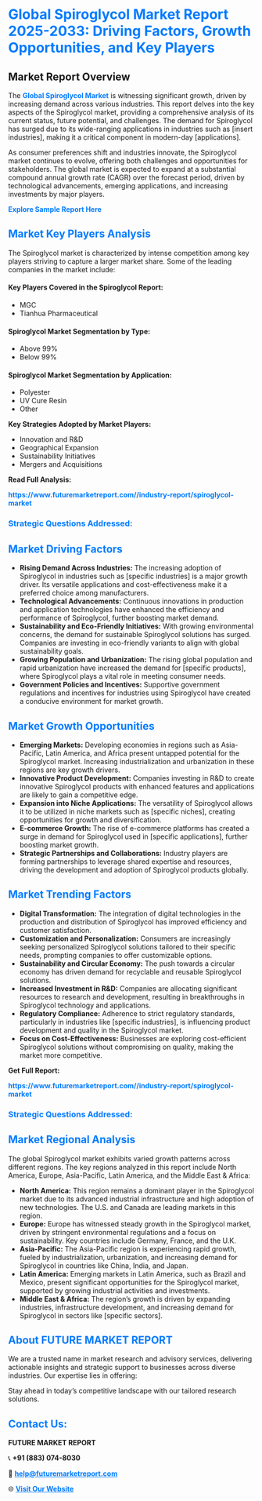 <h1 style="color: #007BFF;">Global Spiroglycol Market Report 2025-2033: Driving Factors, Growth Opportunities, and Key Players</h1>

<section id="overview">
<h2>Market Report Overview</h2>
<p>The <a href="https://www.futuremarketreport.com//industry-report/spiroglycol-market" style="color: #007BFF; text-decoration: none;"><strong>Global Spiroglycol Market</strong></a> is witnessing significant growth, driven by increasing demand across various industries. This report delves into the key aspects of the Spiroglycol market, providing a comprehensive analysis of its current status, future potential, and challenges. The demand for Spiroglycol has surged due to its wide-ranging applications in industries such as [insert industries], making it a critical component in modern-day [applications].</p>
<p>As consumer preferences shift and industries innovate, the Spiroglycol market continues to evolve, offering both challenges and opportunities for stakeholders. The global market is expected to expand at a substantial compound annual growth rate (CAGR) over the forecast period, driven by technological advancements, emerging applications, and increasing investments by major players.</p>
</section>

<section id="overview">
<p><a href="https://www.futuremarketreport.com//request-sample/reportId=47092" style="color: #007BFF; text-decoration: none;"><strong>Explore Sample Report Here</strong></a></p>
</section>

<section id="key-players">
<h2 style="color: #007BFF;">Market Key Players Analysis</h2>
<p>The Spiroglycol market is characterized by intense competition among key players striving to capture a larger market share. Some of the leading companies in the market include:</p>
<h4>Key Players Covered in the Spiroglycol Report:</h4>
<ul><li>MGC</li><li>Tianhua Pharmaceutical</li></ul>
<h4>Spiroglycol Market Segmentation by Type:</h4>
<ul><li>Above 99%</li><li>Below 99%</li></ul>

<h4>Spiroglycol Market Segmentation by Application:</h4>
<ul><li>Polyester</li><li>UV Cure Resin</li><li>Other</li></ul>
<p><strong>Key Strategies Adopted by Market Players:</strong></p>
<ul>
<li>Innovation and R&D</li>
<li>Geographical Expansion</li>
<li>Sustainability Initiatives</li>
<li>Mergers and Acquisitions</li>
</ul>
</section>

<section>
<p><strong>Read Full Analysis: </strong></p><a href="https://www.futuremarketreport.com//industry-report/spiroglycol-market" style="color: #007BFF; text-decoration: none;"><strong>https://www.futuremarketreport.com//industry-report/spiroglycol-market</strong></a>
<h3 style="color: #007BFF;">Strategic Questions Addressed:</h3>
</section>

<section id="driving-factors">
<h2 style="color: #007BFF;">Market Driving Factors</h2>
<ul>
<li><strong>Rising Demand Across Industries:</strong> The increasing adoption of Spiroglycol in industries such as [specific industries] is a major growth driver. Its versatile applications and cost-effectiveness make it a preferred choice among manufacturers.</li>
<li><strong>Technological Advancements:</strong> Continuous innovations in production and application technologies have enhanced the efficiency and performance of Spiroglycol, further boosting market demand.</li>
<li><strong>Sustainability and Eco-Friendly Initiatives:</strong> With growing environmental concerns, the demand for sustainable Spiroglycol solutions has surged. Companies are investing in eco-friendly variants to align with global sustainability goals.</li>
<li><strong>Growing Population and Urbanization:</strong> The rising global population and rapid urbanization have increased the demand for [specific products], where Spiroglycol plays a vital role in meeting consumer needs.</li>
<li><strong>Government Policies and Incentives:</strong> Supportive government regulations and incentives for industries using Spiroglycol have created a conducive environment for market growth.</li>
</ul>
</section>

<section id="growth-opportunities">
<h2 style="color: #007BFF;">Market Growth Opportunities</h2>
<ul>
<li><strong>Emerging Markets:</strong> Developing economies in regions such as Asia-Pacific, Latin America, and Africa present untapped potential for the Spiroglycol market. Increasing industrialization and urbanization in these regions are key growth drivers.</li>
<li><strong>Innovative Product Development:</strong> Companies investing in R&D to create innovative Spiroglycol products with enhanced features and applications are likely to gain a competitive edge.</li>
<li><strong>Expansion into Niche Applications:</strong> The versatility of Spiroglycol allows it to be utilized in niche markets such as [specific niches], creating opportunities for growth and diversification.</li>
<li><strong>E-commerce Growth:</strong> The rise of e-commerce platforms has created a surge in demand for Spiroglycol used in [specific applications], further boosting market growth.</li>
<li><strong>Strategic Partnerships and Collaborations:</strong> Industry players are forming partnerships to leverage shared expertise and resources, driving the development and adoption of Spiroglycol products globally.</li>
</ul>
</section>

<section id="trending-factors">
<h2 style="color: #007BFF;">Market Trending Factors</h2>
<ul>
<li><strong>Digital Transformation:</strong> The integration of digital technologies in the production and distribution of Spiroglycol has improved efficiency and customer satisfaction.</li>
<li><strong>Customization and Personalization:</strong> Consumers are increasingly seeking personalized Spiroglycol solutions tailored to their specific needs, prompting companies to offer customizable options.</li>
<li><strong>Sustainability and Circular Economy:</strong> The push towards a circular economy has driven demand for recyclable and reusable Spiroglycol solutions.</li>
<li><strong>Increased Investment in R&D:</strong> Companies are allocating significant resources to research and development, resulting in breakthroughs in Spiroglycol technology and applications.</li>
<li><strong>Regulatory Compliance:</strong> Adherence to strict regulatory standards, particularly in industries like [specific industries], is influencing product development and quality in the Spiroglycol market.</li>
<li><strong>Focus on Cost-Effectiveness:</strong> Businesses are exploring cost-efficient Spiroglycol solutions without compromising on quality, making the market more competitive.</li>
</ul>
</section>

<section>
<p><strong>Get Full Report: </strong></p><a href="https://www.futuremarketreport.com//industry-report/spiroglycol-market" style="color: #007BFF; text-decoration: none;"><strong>https://www.futuremarketreport.com//industry-report/spiroglycol-market</strong></a>
<h3 style="color: #007BFF;">Strategic Questions Addressed:</h3>
</section>


<section id="regional-analysis">
<h2 style="color: #007BFF;">Market Regional Analysis</h2>
<p>The global Spiroglycol market exhibits varied growth patterns across different regions. The key regions analyzed in this report include North America, Europe, Asia-Pacific, Latin America, and the Middle East & Africa:</p>
<ul>
<li><strong>North America:</strong> This region remains a dominant player in the Spiroglycol market due to its advanced industrial infrastructure and high adoption of new technologies. The U.S. and Canada are leading markets in this region.</li>
<li><strong>Europe:</strong> Europe has witnessed steady growth in the Spiroglycol market, driven by stringent environmental regulations and a focus on sustainability. Key countries include Germany, France, and the U.K.</li>
<li><strong>Asia-Pacific:</strong> The Asia-Pacific region is experiencing rapid growth, fueled by industrialization, urbanization, and increasing demand for Spiroglycol in countries like China, India, and Japan.</li>
<li><strong>Latin America:</strong> Emerging markets in Latin America, such as Brazil and Mexico, present significant opportunities for the Spiroglycol market, supported by growing industrial activities and investments.</li>
<li><strong>Middle East & Africa:</strong> The region’s growth is driven by expanding industries, infrastructure development, and increasing demand for Spiroglycol in sectors like [specific sectors].</li>
</ul>
</section>

<footer>
<h2 style="color: #007BFF;">About FUTURE MARKET REPORT</h2>
<p>We are a trusted name in market research and advisory services, delivering actionable insights and strategic support to businesses across diverse industries. Our expertise lies in offering:</p>

<p>Stay ahead in today’s competitive landscape with our tailored research solutions.</p>

<h2 style="color: #007BFF;">Contact Us:</h2>
<p><strong>FUTURE MARKET REPORT</strong></p>
<p>📞 <strong>+91 (883) 074-8030</strong></p>
<p>📧 <strong><a href="mailto:help@futuremarketreport.com" style="color: #007BFF;">help@futuremarketreport.com</a></strong></p>
<p>🌐 <strong><a href="https://www.futuremarketreport.com/" style="color: #007BFF;">Visit Our Website</a></strong></p>
</footer>